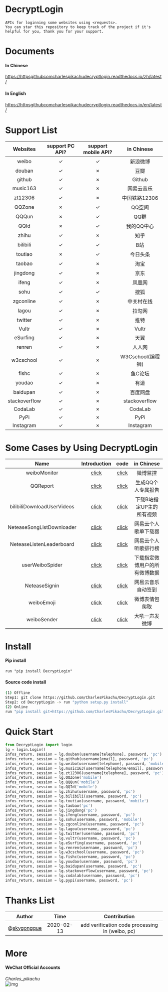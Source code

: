 # DecryptLogin
```
APIs for loginning some websites using <requests>.
You can star this repository to keep track of the project if it's helpful for you, thank you for your support.
```

# Documents
#### In Chinese
https://httpsgithubcomcharlespikachudecryptlogin.readthedocs.io/zh/latest/
#### In English
https://httpsgithubcomcharlespikachudecryptlogin.readthedocs.io/en/latest/

# Support List
|  Websites        | support PC API?    |  support mobile API?     |  in Chinese        |
|  :----:          | :----:             |  :----:                  |  :----:            |
|  weibo           | ✓                  |  ✓                       |  新浪微博          |
|  douban          | ✓                  |  ✗                       |  豆瓣              |
|  github          | ✓                  |  ✗                       |  Github            |
|  music163        | ✓                  |  ✗                       |  网易云音乐        |
|  zt12306         | ✓                  |  ✗                       |  中国铁路12306     |
|  QQZone          | ✗                  |  ✓                       |  QQ空间            |
|  QQQun           | ✗                  |  ✓                       |  QQ群              |
|  QQId			   | ✗                  |  ✓                       |  我的QQ中心        |
|  zhihu		   | ✓                  |  ✗                       |  知乎         	    |
|  bilibili		   | ✓                  |  ✓                       |  B站               |
|  toutiao		   | ✗                  |  ✓                       |  今日头条          |
|  taobao          | ✓                  |  ✗                       |  淘宝              |
|  jingdong        | ✓                  |  ✗                       |  京东              |
|  ifeng           | ✓                  |  ✗                       |  凤凰网            |
|  sohu            | ✓                  |  ✓                       |  搜狐              |
|  zgconline       | ✓                  |  ✗                       |  中关村在线        |
|  lagou           | ✓                  |  ✗                       |  拉勾网            |
|  twitter         | ✓                  |  ✗                       |  推特              |
|  Vultr           | ✓                  |  ✗                       |  Vultr             |
|  eSurfing        | ✓                  |  ✗                       |  天翼              |
|  renren          | ✓                  |  ✗                       |  人人网            |
|  w3cschool       | ✓                  |  ✗                       |  W3Cschool(编程狮) |
|  fishc           | ✓                  |  ✗                       |  鱼C论坛           |
|  youdao          | ✓                  |  ✗                       |  有道              |
|  baidupan        | ✓                  |  ✗                       |  百度网盘          |
|  stackoverflow   | ✓                  |  ✗                       |  stackoverflow     |
|  CodaLab         | ✓                  |  ✗                       |  CodaLab           |
|  PyPi            | ✓                  |  ✗                       |  PyPi              |
|  Instagram       | ✓                  |  ✗                       |  Instagram         |

# Some Cases by Using DecryptLogin
|  Name                       |   Introduction                                                   |   code                                                                                                       |  in Chinese                     |
|  :----:                     |   :----:                                                         |   :----:                                                                                                     |  :----:                         |
|  weiboMonitor               |   [click](https://mp.weixin.qq.com/s/uOT1cGqXkOq-Hdc8TVnglg)     |   [click](https://github.com/CharlesPikachu/DecryptLogin/tree/master/examples/weiboMonitor)                  |  微博监控                       |
|  QQReport                   |	  [click](https://mp.weixin.qq.com/s/dsVtEp_TFeyeSAAUn1zFEw)     |	 [click](https://github.com/CharlesPikachu/DecryptLogin/tree/master/examples/QQReports)                     |  生成QQ个人专属报告             |
|  bilibiliDownloadUserVideos |   [click](https://mp.weixin.qq.com/s/GaVW4_nbAaO0QvphI7QgnA)     |   [click](https://github.com/CharlesPikachu/DecryptLogin/tree/master/examples/bilibiliDownloadUserVideos)    |  下载B站指定UP主的所有视频      |
|  NeteaseSongListDownloader  |   [click](https://mp.weixin.qq.com/s/_82U7luG6jmV-xb8-Qkiew)     |   [click](https://github.com/CharlesPikachu/DecryptLogin/tree/master/examples/NeteaseSongListDownloader)     |  网易云个人歌单下载器           |
|  NeteaseListenLeaderboard   |   [click](https://mp.weixin.qq.com/s/Wlf1a82oACc9N7zGezcy8Q)     |   [click](https://github.com/CharlesPikachu/DecryptLogin/tree/master/examples/NeteaseListenLeaderboard)      |  网易云个人听歌排行榜           |
|  userWeiboSpider            |   [click](https://mp.weixin.qq.com/s/-3BDTZAE1x7nfCLNq2mFBw)     |   [click](https://github.com/CharlesPikachu/DecryptLogin/tree/master/examples/userWeiboSpider)               |  下载指定微博用户的所有微博数据 |
|  NeteaseSignin              |   [click](https://mp.weixin.qq.com/s/8d7smUSzW2ds1ypZq-yeFw)     |   [click](https://github.com/CharlesPikachu/DecryptLogin/tree/master/examples/NeteaseSignin)                 |  网易云音乐自动签到             |  
|  weiboEmoji                 |   [click](https://mp.weixin.qq.com/s/QiPm4gyE8i5amR5gB3IbBA)     |   [click](https://github.com/CharlesPikachu/DecryptLogin/tree/master/examples/weiboEmoji)                    |  微博表情包爬取                 |
|  weiboSender                |   [click](https://mp.weixin.qq.com/s/_aIY-iVj3xetfHQyMxflkg)     |   [click](https://github.com/CharlesPikachu/DecryptLogin/tree/master/examples/weiboSender)                   |  大吼一声发微博                 |

# Install
#### Pip install
```
run "pip install DecryptLogin"
```
#### Source code install
```sh
(1) Offline
Step1: git clone https://github.com/CharlesPikachu/DecryptLogin.git
Step2: cd DecryptLogin -> run "python setup.py install"
(2) Online
run "pip install git+https://github.com/CharlesPikachu/DecryptLogin.git@master"
```

# Quick Start
```python
from DecryptLogin import login
lg = login.Login()
infos_return, session = lg.douban(username[telephone], password, 'pc')
infos_return, session = lg.github(username[email], password, 'pc')
infos_return, session = lg.weibo(username[telephone], password, 'mobile')
infos_return, session = lg.music163(username[telephone/email], password, 'pc')
infos_return, session = lg.zt12306(username[telephone], password, 'pc')
infos_return, session = lg.QQZone('mobile')
infos_return, session = lg.QQQun('mobile')
infos_return, session = lg.QQId('mobile')
infos_return, session = lg.zhihu(username, password, 'pc')
infos_return, session = lg.bilibili(username, password, 'pc')
infos_return, session = lg.toutiao(username, password, 'mobile')
infos_return, session = lg.taobao('pc')
infos_return, session = lg.jingdong('pc')
infos_return, session = lg.ifeng(username, password, 'pc')
infos_return, session = lg.sohu(username, password, 'mobile')
infos_return, session = lg.zgconline(username, password, 'pc')
infos_return, session = lg.lagou(username, password, 'pc')
infos_return, session = lg.twitter(username, password, 'pc')
infos_return, session = lg.vultr(username, password, 'pc')
infos_return, session = lg.eSurfing(username, password, 'pc')
infos_return, session = lg.renren(username, password, 'pc')
infos_return, session = lg.w3cschool(username, password, 'pc')
infos_return, session = lg.fishc(username, password, 'pc')
infos_return, session = lg.youdao(username, password, 'pc')
infos_return, session = lg.baidupan(username, password, 'pc')
infos_return, session = lg.stackoverflow(username, password, 'pc')
infos_return, session = lg.codalab(username, password, 'pc')
infos_return, session = lg.pypi(username, password, 'pc')
```

# Thanks List
|  Author                                            |           Time            |   Contribution                                     |
|  :----:                                            |           :----:          |   :----:                                           |
|  @[skygongque](https://github.com/skygongque)      |           2020-02-13      |   add verification code processing in (weibo, pc)  |

# More
#### WeChat Official Accounts
*Charles_pikachu*  
![img](pikachu.jpg)